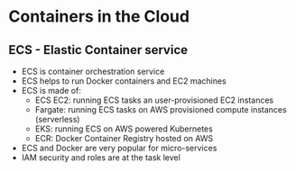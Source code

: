 # Containers in the Cloud

## ECS - Elastic Container service

- ECS is container orchestration service
- ECS helps to run Docker containers and EC2 machines
- ECS is made of:
    - ECS EC2: running ECS tasks an user-provisioned EC2 instances
    - Fargate: running ECS tasks on AWS provisioned compute instances (serverless)
    - EKS: running ECS on AWS powered Kubernetes
    - ECR: Docker Container Registry hosted on AWS
- ECS and Docker are very popular for micro-services
- IAM security and roles are at the task level
